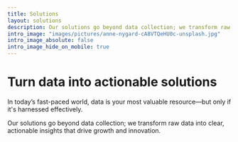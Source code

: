 ```yaml
---
title: Solutions
layout: solutions
description: Our solutions go beyond data collection; we transform raw data into clear, actionable insights that drive growth and innovation.
intro_image: "images/pictures/anne-nygard-cA8VTQeHU0c-unsplash.jpg"
intro_image_absolute: false
intro_image_hide_on_mobile: true
---
```


# Turn data into actionable solutions

In today’s fast-paced world, data is your most valuable resource—but only if it's harnessed effectively. 

Our solutions go beyond data collection; we transform raw data into clear, actionable insights that drive growth and innovation.
